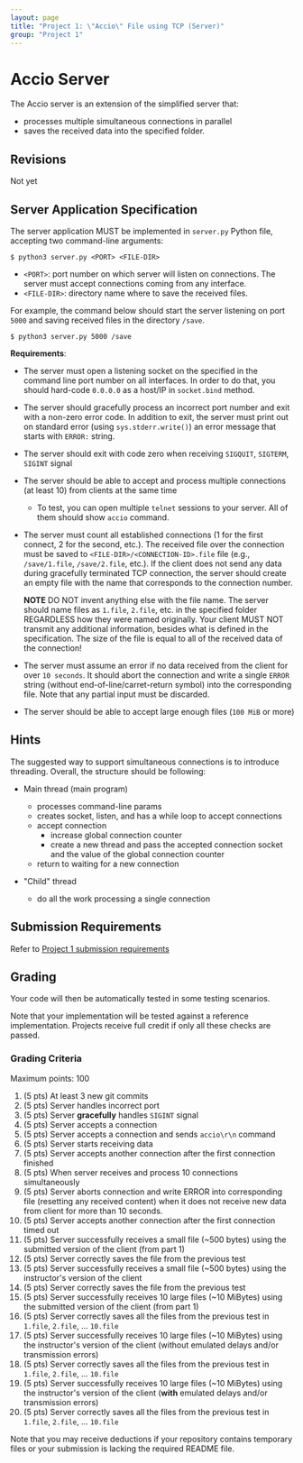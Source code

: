```yaml
---
layout: page
title: "Project 1: \"Accio\" File using TCP (Server)"
group: "Project 1"
---
```


# Accio Server

The Accio server is an extension of the simplified server that:
- processes multiple simultaneous connections in parallel
- saves the received data into the specified folder.

## Revisions

Not yet

## Server Application Specification

The server application MUST be implemented in `server.py` Python file, accepting two command-line arguments:

    $ python3 server.py <PORT> <FILE-DIR>

- `<PORT>`: port number on which server will listen on connections.  The server must accept connections coming from any interface.
- `<FILE-DIR>`: directory name where to save the received files.

For example, the command below should start the server listening on port `5000` and saving received files in the directory `/save`.

    $ python3 server.py 5000 /save

**Requirements**:

- The server must open a listening socket on the specified in the command line port number on all interfaces. In order to do that, you should hard-code `0.0.0.0` as a host/IP in `socket.bind` method.

- The server should gracefully process an incorrect port number and exit with a non-zero error code.  In addition to exit, the server must print out on standard error (using `sys.stderr.write()`) an error message that starts with `ERROR:` string.

- The server should exit with code zero when receiving `SIGQUIT`, `SIGTERM`, `SIGINT` signal

- The server should be able to accept and process multiple connections (at least 10) from clients at the same time

   * To test, you can open multiple `telnet` sessions to your server.  All of them should show `accio` command.

- The server must count all established connections (1 for the first connect, 2 for the second, etc.).  The received file over the connection must be saved to `<FILE-DIR>/<CONNECTION-ID>.file` file  (e.g., `/save/1.file`, `/save/2.file`, etc.).  If the client does not send any data during gracefully terminated TCP connection, the server should create an empty file with the name that corresponds to the connection number.

   **NOTE** DO NOT invent anything else with the file name. The server should name files as `1.file`, `2.file`, etc. in the specified folder REGARDLESS how they were named originally.  Your client MUST NOT transmit any additional information, besides what is defined in the specification.  The size of the file is equal to all of the received data of the connection!

- The server must assume an error if no data received from the client for over `10 seconds`.  It should abort the connection and write a single `ERROR` string (without end-of-line/carret-return symbol) into the corresponding file.  Note that any partial input must be discarded.

- The server should be able to accept large enough files (`100 MiB` or more)

## Hints

The suggested way to support simultaneous connections is to introduce threading. Overall, the structure should be following:

- Main thread (main program)

   * processes command-line params
   * creates socket, listen, and has a while loop to accept connections
   * accept connection
       - increase global connection counter
       - create a new thread and pass the accepted connection socket and the value of the global connection counter
   * return to waiting for a new connection
   
- "Child" thread

   * do all the work processing a single connection

## Submission Requirements

Refer to [Project 1 submission requirements](project-1.html#Genreral-Submission-Requirements)

## Grading

Your code will then be automatically tested in some testing scenarios.

Note that your implementation will be tested against a reference implementation. Projects receive full credit if only all these checks are passed.

### Grading Criteria

Maximum points: 100

1. (5 pts) At least 3 new git commits
1. (5 pts) Server handles incorrect port
1. (5 pts) Server **gracefully** handles `SIGINT` signal
1. (5 pts) Server accepts a connection
1. (5 pts) Server accepts a connection and sends `accio\r\n` command
1. (5 pts) Server starts receiving data
1. (5 pts) Server accepts another connection after the first connection finished
1. (5 pts) When server receives and process 10 connections simultaneously
1. (5 pts) Server aborts connection and write ERROR into corresponding file (resetting any received content) when it does not receive new data from client for more than 10 seconds.
1. (5 pts) Server accepts another connection after the first connection timed out
1. (5 pts) Server successfully receives a small file (~500 bytes) using the submitted version of the client (from part 1)
1. (5 pts) Server correctly saves the file from the previous test
1. (5 pts) Server successfully receives a small file (~500 bytes) using the instructor's version of the client
1. (5 pts) Server correctly saves the file from the previous test
1. (5 pts) Server successfully receives 10 large files (~10 MiBytes) using the submitted version of the client (from part 1)
1. (5 pts) Server correctly saves all the files from the previous test in `1.file`, `2.file`, ... `10.file`
1. (5 pts) Server successfully receives 10 large files (~10 MiBytes) using the instructor's version of the client (without emulated delays and/or transmission errors)
1. (5 pts) Server correctly saves all the files from the previous test in `1.file`, `2.file`, ... `10.file`
1. (5 pts) Server successfully receives 10 large files (~10 MiBytes) using the instructor's version of the client (**with** emulated delays and/or transmission errors)
1. (5 pts) Server correctly saves all the files from the previous test in `1.file`, `2.file`, ... `10.file`


Note that you may receive deductions if your repository contains temporary files or your submission is lacking the required README file.
